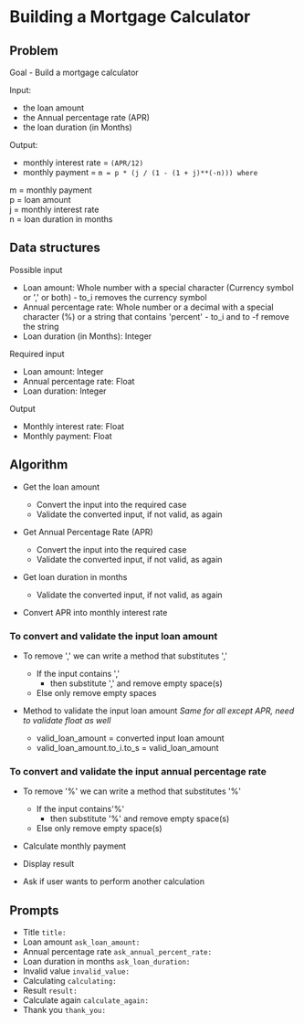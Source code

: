 # Building a Mortgage Calculator

## Problem

Goal - Build a mortgage calculator

Input:

- the loan amount
- the Annual percentage rate (APR)
- the loan duration (in Months)

Output:

- monthly interest rate = `(APR/12)`
- monthly payment = `m = p * (j / (1 - (1 + j)**(-n))) where`

m = monthly payment\
p = loan amount\
j = monthly interest rate\
n = loan duration in months

## Data structures

Possible input

- Loan amount: Whole number with a special character (Currency symbol or ',' or both) - to_i removes the currency symbol
- Annual percentage rate: Whole number or a decimal with a special character (%) or a string that contains 'percent' - to_i and to
-f remove the string
- Loan duration (in Months): Integer

Required input

- Loan amount: Integer
- Annual percentage rate: Float
- Loan duration: Integer

Output

- Monthly interest rate: Float
- Monthly payment: Float

## Algorithm

- Get the loan amount
  - Convert the input into the required case
  - Validate the converted input, if not valid, as again
- Get Annual Percentage Rate (APR)
  - Convert the input into the required case
  - Validate the converted input, if not valid, as again
- Get loan duration in months
  - Validate the converted input, if not valid, as again

- Convert APR into monthly interest rate

### To convert and validate the input loan amount

- To remove ',' we can write a method that substitutes ','
  - If the input contains ','
    - then substitute ',' and remove empty space(s)
  - Else only remove empty spaces

- Method to validate the input loan amount _Same for all except APR, need to validate float as well_
  - valid_loan_amount = converted input loan amount
  - valid_loan_amount.to_i.to_s = valid_loan_amount

### To convert and validate the input annual percentage rate

- To remove '%' we can write a method that substitutes '%'
  - If the input contains'%'
    - then substitute '%' and remove empty space(s)
  - Else only remove empty space(s)

- Calculate monthly payment
- Display result
- Ask if user wants to perform another calculation

## Prompts

- Title `title:`
- Loan amount `ask_loan_amount:`
- Annual percentage rate `ask_annual_percent_rate:`
- Loan duration in months `ask_loan_duration:`
- Invalid value `invalid_value:`
- Calculating `calculating:`
- Result `result:`
- Calculate again `calculate_again:`
- Thank you `thank_you:`
